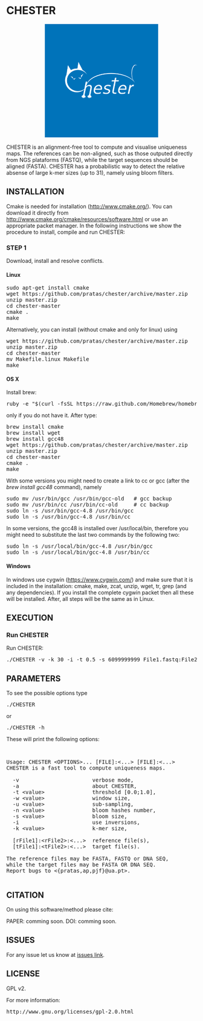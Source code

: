 # CHESTER #
<p align="center"><img src="/logo.png" 
alt="CHESTER" width="300" height="300" border="0" /></p>
CHESTER is an alignment-free tool to compute and visualise uniqueness maps.
The references can be non-aligned, such as those outputed directly from NGS plataforms (FASTQ), while the target sequences should be aligned (FASTA). CHESTER has a probabilistic way to detect the relative absense of large k-mer sizes (up to 31), namely using bloom filters.

## INSTALLATION ##

Cmake is needed for installation (http://www.cmake.org/). You can download it directly from http://www.cmake.org/cmake/resources/software.html or use an appropriate packet manager. In the following instructions we show the procedure to install, compile and run CHESTER:

### STEP 1

Download, install and resolve conflicts.

#### Linux 
<pre>
sudo apt-get install cmake
wget https://github.com/pratas/chester/archive/master.zip
unzip master.zip
cd chester-master
cmake .
make
</pre>

Alternatively, you can install (without cmake and only for linux) using

<pre>
wget https://github.com/pratas/chester/archive/master.zip
unzip master.zip
cd chester-master
mv Makefile.linux Makefile
make
</pre>

#### OS X
Install brew:
<pre>
ruby -e "$(curl -fsSL https://raw.github.com/Homebrew/homebrew/go/install)"
</pre>
only if you do not have it. After type:
<pre>
brew install cmake
brew install wget
brew install gcc48
wget https://github.com/pratas/chester/archive/master.zip
unzip master.zip
cd chester-master
cmake .
make
</pre>
With some versions you might need to create a link to cc or gcc (after the *brew install gcc48* command), namely
<pre>
sudo mv /usr/bin/gcc /usr/bin/gcc-old   # gcc backup
sudo mv /usr/bin/cc /usr/bin/cc-old     # cc backup
sudo ln -s /usr/bin/gcc-4.8 /usr/bin/gcc
sudo ln -s /usr/bin/gcc-4.8 /usr/bin/cc
</pre>
In some versions, the gcc48 is installed over /usr/local/bin, therefore you might need to substitute the last two commands by the following two:
<pre>
sudo ln -s /usr/local/bin/gcc-4.8 /usr/bin/gcc
sudo ln -s /usr/local/bin/gcc-4.8 /usr/bin/cc
</pre>

#### Windows

In windows use cygwin (https://www.cygwin.com/) and make sure that it is included in the installation: cmake, make, zcat, unzip, wget, tr, grep (and any dependencies). If you install the complete cygwin packet then all these will be installed. After, all steps will be the same as in Linux.

## EXECUTION

### Run CHESTER

Run CHESTER:

<pre>
./CHESTER -v -k 30 -i -t 0.5 -s 6099999999 File1.fastq:File2.fastq:File3.fasta FileA.fasta:FileB.fasta
</pre>

## PARAMETERS

To see the possible options type
<pre>
./CHESTER
</pre>
or
<pre>
./CHESTER -h
</pre>

These will print the following options:
<pre>
<p>
Usage: CHESTER &#60OPTIONS&#62... [FILE]:&#60...&#62 [FILE]:&#60...&#62
CHESTER is a fast tool to compute uniqueness maps.   
                                                     
  -v                       verbose mode,             
  -a                       about CHESTER,            
  -t &#60value&#62               threshold [0.0;1.0],      
  -w &#60value&#62               window size,              
  -u &#60value&#62               sub-sampling,             
  -n &#60value&#62               bloom hashes number,      
  -s &#60value&#62               bloom size,               
  -i                       use inversions,           
  -k &#60value&#62               k-mer size,               
                                                     
  [rFile1]:&#60rFile2&#62:&#60...&#62  reference file(s),   
  [tFile1]:&#60tFile2&#62:&#60...&#62  target file(s).           

The reference files may be FASTA, FASTQ or DNA SEQ,
while the target files may be FASTA OR DNA SEQ.
Report bugs to &#60{pratas,ap,pjf}@ua.pt&#62. 
</pre>

## CITATION ##

On using this software/method please cite:

PAPER: comming soon.
DOI: comming soon.

## ISSUES ##

For any issue let us know at [issues link](https://github.com/pratas/chester/issues).

## LICENSE ##

GPL v2.

For more information:
<pre>http://www.gnu.org/licenses/gpl-2.0.html</pre>

                                                    

